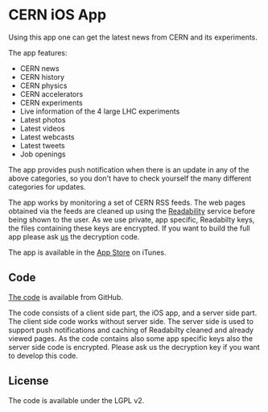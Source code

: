 CERN iOS App
============

Using this app one can get the latest news from CERN and its experiments.

The app features:

- CERN news
- CERN history
- CERN physics
- CERN accelerators
- CERN experiments
- Live information of the 4 large LHC experiments
- Latest photos
- Latest videos
- Latest webcasts
- Latest tweets
- Job openings

The app provides push notification when there is an update in any of the above categories,
so you don't have to check yourself the many different categories for updates.

The app works by monitoring a set of CERN RSS feeds. The web pages obtained via the feeds are cleaned up using the [Readability](https://www.readability.com) service before being shown to the user. As we use private, app specific, Readabilty keys, the files containing these keys are encrypted. If you want to build the full app please ask [us](cern-app@cern.ch) the decryption code.

The app is available in the [App Store](https://itunes.apple.com/us/app/cern/id685979380?mt=8) on iTunes.

Code
----

[The code](https://github.com/cern-app/cern-app) is available from GitHub.

The code consists of a client side part, the iOS app, and a server side part. The client side code works without server side. The server side is used to support push notifications and caching of Readabilty cleaned and already viewed pages. As the code contains also some app specific keys also the server side code is encrypted. Please ask us the decryption key if you want to develop this code.

License
-------

The code is available under the LGPL v2.

